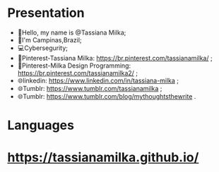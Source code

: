 #  Presentation

- 👋Hello, my name is @Tassiana Milka;
- 🏡I'm Campinas,Brazil;
- 💻Cybersegurity; 
- 📄Pinterest-Tassiana Milka: https://br.pinterest.com/tassianamilka/ ;
- 📄Pinterest-Milka Design Programming: https://br.pinterest.com/tassianamilka2/ ;
- 🌐linkedin: https://www.linkedin.com/in/tassiana-milka ;
- 🌐Tumblr: https://www.tumblr.com/tassianamilka ;
- 🌐Tumblr: https://www.tumblr.com/blog/mythoughtsthewrite .


# Languages
      
# https://tassianamilka.github.io/
